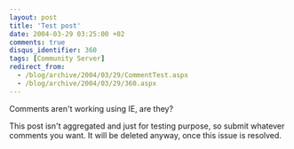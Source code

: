 ```yaml
---
layout: post
title: 'Test post'
date: 2004-03-29 03:25:00 +02
comments: true
disqus_identifier: 360
tags: [Community Server]
redirect_from:
  - /blog/archive/2004/03/29/CommentTest.aspx
  - /blog/archive/2004/03/29/360.aspx
---
```


Comments aren't working using IE, are they?

This post isn't aggregated and just for testing purpose, so submit whatever comments you want. It will be deleted anyway, once this issue is resolved.
